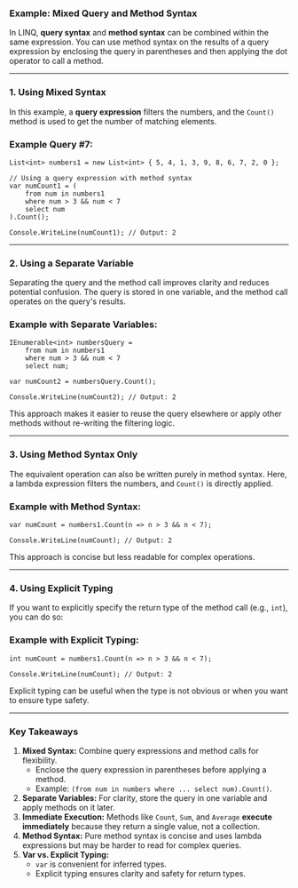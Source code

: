 ### **Example: Mixed Query and Method Syntax**

In LINQ, **query syntax** and **method syntax** can be combined within the same expression. You can use method syntax on
the results of a query expression by enclosing the query in parentheses and then applying the dot operator to call a
method.

* * * * *

### **1\. Using Mixed Syntax**

In this example, a **query expression** filters the numbers, and the `Count()` method is used to get the number of
matching elements.

### Example Query #7:

```
List<int> numbers1 = new List<int> { 5, 4, 1, 3, 9, 8, 6, 7, 2, 0 };

// Using a query expression with method syntax
var numCount1 = (
    from num in numbers1
    where num > 3 && num < 7
    select num
).Count();

Console.WriteLine(numCount1); // Output: 2

```

* * * * *

### **2\. Using a Separate Variable**

Separating the query and the method call improves clarity and reduces potential confusion. The query is stored in one
variable, and the method call operates on the query's results.

### Example with Separate Variables:

```
IEnumerable<int> numbersQuery =
    from num in numbers1
    where num > 3 && num < 7
    select num;

var numCount2 = numbersQuery.Count();

Console.WriteLine(numCount2); // Output: 2

```

This approach makes it easier to reuse the query elsewhere or apply other methods without re-writing the filtering
logic.

* * * * *

### **3\. Using Method Syntax Only**

The equivalent operation can also be written purely in method syntax. Here, a lambda expression filters the numbers, and
`Count()` is directly applied.

### Example with Method Syntax:

```
var numCount = numbers1.Count(n => n > 3 && n < 7);

Console.WriteLine(numCount); // Output: 2

```

This approach is concise but less readable for complex operations.

* * * * *

### **4\. Using Explicit Typing**

If you want to explicitly specify the return type of the method call (e.g., `int`), you can do so:

### Example with Explicit Typing:

```
int numCount = numbers1.Count(n => n > 3 && n < 7);

Console.WriteLine(numCount); // Output: 2

```

Explicit typing can be useful when the type is not obvious or when you want to ensure type safety.

* * * * *

### **Key Takeaways**

1. **Mixed Syntax:** Combine query expressions and method calls for flexibility.
    - Enclose the query expression in parentheses before applying a method.
    - Example: `(from num in numbers where ... select num).Count()`.
2. **Separate Variables:** For clarity, store the query in one variable and apply methods on it later.
3. **Immediate Execution:** Methods like `Count`, `Sum`, and `Average` **execute immediately** because they return a
   single value, not a collection.
4. **Method Syntax:** Pure method syntax is concise and uses lambda expressions but may be harder to read for complex
   queries.
5. **Var vs. Explicit Typing:**
    - `var` is convenient for inferred types.
    - Explicit typing ensures clarity and safety for return types.